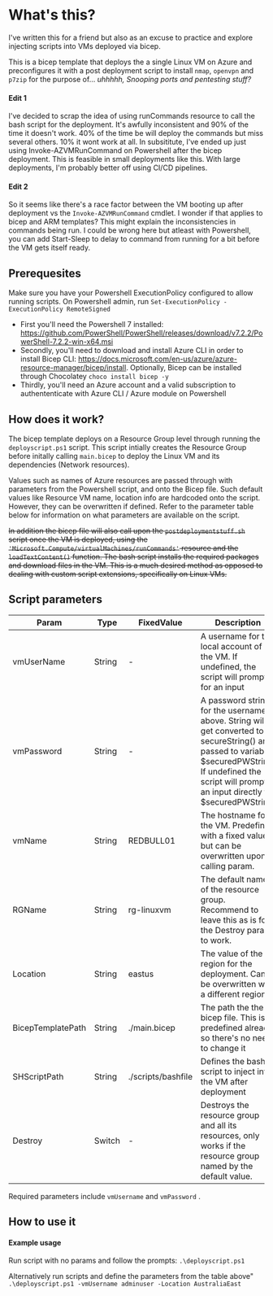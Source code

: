 # What's this?

I've written this for a friend but also as an excuse to practice and explore injecting scripts into VMs deployed via bicep.

This is a bicep template that deploys the a single Linux VM on Azure and preconfigures it with a post deployment script to install `nmap`, `openvpn` and `p7zip` for the purpose of... _uhhhhh, Snooping ports and pentesting stuff?_

#### Edit 1

I've decided to scrap the idea of using runCommands resource to call the bash script for the deployment. It's awfully inconsistent and 90% of the time it doesn't work. 40% of the time be will deploy the commands but miss several others. 10% it wont work at all. In subsititute, I've ended up just using Invoke-AZVMRunCommand on Powershell after the bicep deployment. This is feasible in small deployments like this. With large deployments, I'm probably better off using CI/CD pipelines.

#### Edit 2

So it seems like there's a race factor between the VM booting up after deployment vs the `Invoke-AZVMRunCommand` cmdlet. I wonder if that applies to bicep and ARM templates? This might explain the inconsistencies in commands being run. I could be wrong here but atleast with Powershell, you can add Start-Sleep to delay to command from running for a bit before the VM gets itself ready.

## Prerequesites

Make sure you have your Powershell ExecutionPolicy configured to allow running scripts. On Powershell admin, run `Set-ExecutionPolicy -ExecutionPolicy RemoteSigned`

* First you'll need the Powershell 7 installed: https://github.com/PowerShell/PowerShell/releases/download/v7.2.2/PowerShell-7.2.2-win-x64.msi
* Secondly, you'll need to download and install Azure CLI in order to install Bicep CLI: https://docs.microsoft.com/en-us/azure/azure-resource-manager/bicep/install. Optionally, Bicep can be installed through Chocolatey  `choco install bicep -y`
* Thirdly, you'll need an Azure account and a valid subscription to authententicate with Azure CLI / Azure module on Powershell

## How does it work?

The bicep template deploys on a Resource Group level through running the `deployscript.ps1` script. This script intially creates the Resource Group before initally calling `main.bicep` to deploy the Linux VM and its dependencies (Network resources).

Values such as names of Azure resources are passed through with parameters from the Powershell script, and onto the Bicep file. Such default values like Resource VM name, location info are hardcoded onto the script. However, they can be overwritten if defined. Refer to the parameter table below for information on what parameters are available on the script.

<del>In addition the bicep file will also call upon the `postdeploymentstuff.sh` script once the VM is deployed, using the `'Microsoft.Compute/virtualMachines/runCommands'` resource and the `loadTextContent()` function. The bash script installs the required packages and download files in the VM. This is a much desired method as opposed to dealing with custom script extensions, specifically on Linux VMs.</del>




## Script parameters

| Param             | Type   | FixedValue   | Description                                                                                                                                                                                                     |
|-------------------|--------|--------------|-----------------------------------------------------------------------------------------------------------------------------------------------------------------------------------------------------------------|
| vmUserName        | String | -            | A username for the local account of the VM. If undefined, the script will prompt for an input                                                                                                                   |
| vmPassword        | String | -            | A password string for the username above. String will get converted to secureString() and passed to variable $securedPWString. If undefined the script will prompt an input directly to $securedPWString |
| vmName            | String | REDBULL01    | The hostname for the VM. Predefined with a fixed value but can be overwritten upon calling param.                                                                                                               |
| RGName            | String | rg-linuxvm   | The default name of the resource group. Recommend to leave this as is for the Destroy param to work.                                                                                                            |
| Location          | String | eastus       | The value of the region for the deployment. Can be overwritten with a different region                                                                                                                          |
| BicepTemplatePath | String | ./main.bicep | The path the the bicep file. This is predefined already so there's no need to change it                                                                                                                         |
| SHScriptPath      | String | ./scripts/bashfile | Defines the bash script to inject into the VM after deployment |
| Destroy           | Switch | -            | Destroys the resource group and all its resources, only works if the resource group named by the default value.                                                                                                 |

Required parameters include `vmUsername` and `vmPassword` .

## How to use it

#### Example usage

Run script with no params and follow the prompts: `.\deployscript.ps1`

Alternatively run scripts and define the parameters from the table above" `.\deployscript.ps1 -vmUsername adminuser -Location AustraliaEast`


